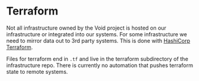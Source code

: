 # Terraform

Not all infrastructure owned by the Void project is hosted on our
infrastructure or integrated into our systems.  For some
infrastructure we need to mirror data out to 3rd party systems.  This
is done with [HashiCorp Terraform](https://terraform.io).

Files for terraform end in `.tf` and live in the terraform
subdirectory of the infrastructure repo.  There is currently no
automation that pushes terraform state to remote systems.
